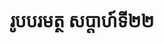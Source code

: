 ---
videoUrl : https://www.facebook.com/sophorn.ith.9/videos/2406487792946819/
category : aphidhamma-6
teacher : "អ៊ុំ សុជា"
title : "រូបបរមត្ថ សប្តាហ៍ទី២២"
venue : "វត្តសំពៅមាស"
recordedBy : "ឧបាសិកា Ith Sophorn"
layout : post
---